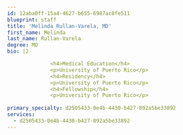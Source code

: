 ```yaml
---
id: 12aba0ff-15a4-4627-b655-6987ac8fe511
blueprint: staff
title: 'Melinda Rullan-Varela, MD'
first_name: Melinda
last_name: Rullan-Varela
degree: MD
bio: |2-

              <h4>Medical Education</h4>
              <p>University of Puerto Rico</p>
              <h4>Residency</h4>
              <p>University of Puerto Rico</p>
              <h4>Fellowship</h4>
              <p>University of Puerto Rico</p>
          
primary_specialty: d2505433-0e4b-4430-b427-892a5be33892
services:
  - d2505433-0e4b-4430-b427-892a5be33892
---
```

